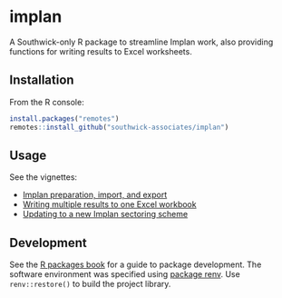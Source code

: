 
# implan

A Southwick-only R package to streamline Implan work, also providing functions for writing results to Excel worksheets.

## Installation

From the R console:

```r
install.packages("remotes")
remotes::install_github("southwick-associates/implan")
```

## Usage

See the vignettes:

- [Implan preparation, import, and export](github-vignettes/implan-transfer.md)
- [Writing multiple results to one Excel workbook](github-vignettes/write-excel.md)
- [Updating to a new Implan sectoring scheme](github-vignettes/sector-update.md)

## Development

See the [R packages book](http://r-pkgs.had.co.nz/) for a guide to package development. The software environment was specified using [package renv](https://rstudio.github.io/renv/index.html). Use `renv::restore()` to build the project library.
